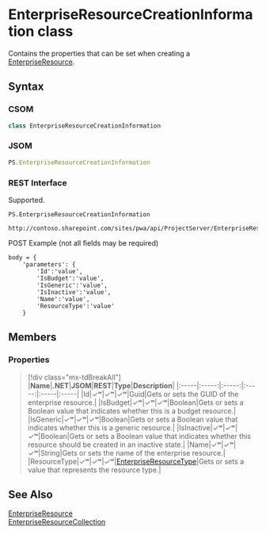 [comment]: # (Name:EnterpriseResourceCreationInformation)
[comment]: # (Name:Microsoft.ProjectServer.EnterpriseResourceCreationInformation)
[comment]: # (Type:class)
[comment]: # (Status:Verified)

# <a name="name"></a>EnterpriseResourceCreationInformation class

<a name="description"></a>Contains the properties that can be set when creating a [EnterpriseResource](EnterpriseResource.md).

## <a name="syntax"></a>Syntax

### CSOM

```cs
class EnterpriseResourceCreationInformation 
```
### JSOM

```javascript
PS.EnterpriseResourceCreationInformation
```

### REST Interface

Supported.

```
PS.EnterpriseResourceCreationInformation

http://contoso.sharepoint.com/sites/pwa/api/ProjectServer/EnterpriseResources/Add
```
POST Example (not all fields may be required)
```
body = {
	'parameters': {
		'Id':'value', 
		'IsBudget':'value', 
		'IsGeneric':'value', 
		'IsInactive':'value', 
		'Name':'value', 
		'ResourceType':'value'		
	}
```

## <a name="members"></a>Members

### <a name="properties"></a>Properties
> [!div class="mx-tdBreakAll"]
|**Name**|**.NET**|**JSOM**|**REST**|**Type**|**Description**|
|:-----|:-----:|:-----:|:-----:|:-----|:-----|
|<a name="Id"></a>Id|&#x2713;&#x02B7;|&#x2713;&#x02B7;|&#x2713;&#x02B7;|Guid|Gets or sets the GUID of the enterprise resource.|
|<a name="IsBudget"></a>IsBudget|&#x2713;&#x02B7;|&#x2713;&#x02B7;|&#x2713;&#x02B7;|Boolean|Gets or sets a Boolean value that indicates whether this is a budget resource.|
|<a name="IsGeneric"></a>IsGeneric|&#x2713;&#x02B7;|&#x2713;&#x02B7;|&#x2713;&#x02B7;|Boolean|Gets or sets a Boolean value that indicates whether this is a generic resource.|
|<a name="IsInactive"></a>IsInactive|&#x2713;&#x02B7;|&#x2713;&#x02B7;|&#x2713;&#x02B7;|Boolean|Gets or sets a Boolean value that indicates whether this resource should be created in an inactive state.|
|<a name="Name"></a>Name|&#x2713;&#x02B7;|&#x2713;&#x02B7;|&#x2713;&#x02B7;|String|Gets or sets the name of the enterprise resource.|
|<a name="ResourceType"></a>ResourceType|&#x2713;&#x02B7;|&#x2713;&#x02B7;|&#x2713;&#x02B7;|[EnterpriseResourceType](EnterpriseResourceType.md)|Gets or sets a value that represents the resource type.|

## <a name="seeAlso"></a>See Also

[EnterpriseResource](EnterpriseResource.md)<br/>
[EnterpriseResourceCollection](EnterpriseResourceCollection.md)<br/>
